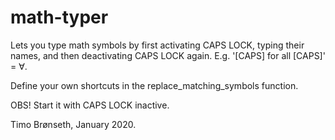# math-typer
Lets you type math symbols by first activating CAPS LOCK, typing their names,
and then deactivating CAPS LOCK again. E.g. '[CAPS] for all [CAPS]' = ∀.

Define your own shortcuts in the replace_matching_symbols function.

OBS! Start it with CAPS LOCK inactive.

Timo Brønseth, January 2020.
